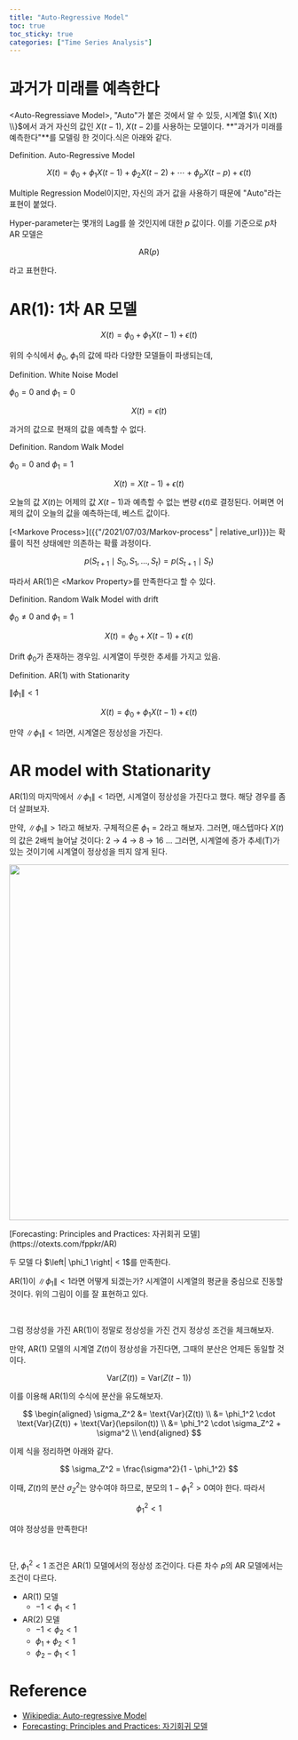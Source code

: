 ```yaml
---
title: "Auto-Regressive Model"
toc: true
toc_sticky: true
categories: ["Time Series Analysis"]
---
```


# 과거가 미래를 예측한다

\<Auto-Regressiave Model\>, "Auto"가 붙은 것에서 알 수 있듯, 시계열 $\\{ X(t) \\}$에서 과거 자신의 값인 $X(t-1)$, $X(t-2)$를 사용하는 모델이다. **"과거가 미래를 예측한다"**를 모델링 한 것이다.식은 아래와 같다.

<div class="definition" markdown="1">

<span class="statement-title">Definition.</span> Auto-Regressive Model<br>

$$
X(t) = \phi_0 + \phi_1 X(t-1) + \phi_2 X(t-2) + \cdots + \phi_p X(t-p) + \epsilon(t)
$$

</div>

Multiple Regression Model이지만, 자신의 과거 값을 사용하기 때문에 "Auto"라는 표현이 붙었다.

Hyper-parameter는 몇개의 Lag를 쓸 것인지에 대한 $p$ 값이다. 이를 기준으로 $p$차 AR 모델은

$$
\text{AR}(p)
$$

라고 표현한다.

# AR(1): 1차 AR 모델

$$
X(t) = \phi_0 + \phi_1 X(t-1) + \epsilon(t)
$$

위의 수식에서 $\phi_0$, $\phi_1$의 값에 따라 다양한 모델들이 파생되는데,

<div class="notice" markdown="1">

<span class="statement-title">Definition.</span> White Noise Model<br>

$\phi_0 = 0$ and $\phi_1 = 0$

$$
X(t) = \epsilon(t)
$$

과거의 값으로 현재의 값을 예측할 수 없다.

</div>

<div class="notice" markdown="1">

<span class="statement-title">Definition.</span> Random Walk Model<br>

$\phi_0 = 0$ and $\phi_1 = 1$

$$
X(t) = X(t-1) + \epsilon(t)
$$

오늘의 값 $X(t)$는 어제의 값 $X(t-1)$과 예측할 수 없는 변량 $\epsilon(t)$로 결정된다. 어쩌면 어제의 값이 오늘의 값을 예측하는데, 베스트 값이다.

[\<Markove Process\>]({{"/2021/07/03/Markov-process" | relative_url}})는 확률이 직전 상태에만 의존하는 확률 과정이다.

$$
p(S_{t+1} \mid S_0, S_1, \dots, S_t) = p(S_{t+1} \mid S_t)
$$

따라서 AR(1)은 \<Markov Property\>를 만족한다고 할 수 있다.

</div>

<div class="notice" markdown="1">

<span class="statement-title">Definition.</span> Random Walk Model with drift<br>

$\phi_0 \ne 0$ and $\phi_1 = 1$

$$
X(t) = \phi_0 + X(t-1) + \epsilon(t)
$$

Drift $\phi_0$가 존재하는 경우임. 시계열이 뚜렷한 추세를 가지고 있음.

</div>

<div class="notice" markdown="1">

<span class="statement-title">Definition.</span> AR(1) with Stationarity<br>

$\left\| \phi_1 \right\| < 1$

$$
X(t) = \phi_0 + \phi_1 X(t-1) + \epsilon(t)
$$

만약 $\left\| \phi_1 \right\| < 1$라면, 시계열은 정상성을 가진다.

</div>

# AR model with Stationarity

AR(1)의 마지막에서 $\left\| \phi_1 \right\| < 1$라면, 시계열이 정상성을 가진다고 했다. 해당 경우를 좀더 살펴보자.

만약, $\left\| \phi_1 \right\| > 1$라고 해보자. 구체적으론 $\phi_1 = 2$라고 해보자. 그러면, 매스텝마다 $X(t)$의 값은 2배씩 늘어날 것이다: 2 → 4 → 8 → 16 ... 그러면, 시계열에 증가 추세(T)가 있는 것이기에 시계열이 정상성을 띄지 않게 된다.

<div class="img-wrapper">
  <img src="https://otexts.com/fppkr/fpp_files/figure-html/arp-1.png" width="640px">
  <p markdown="1">
    [Forecasting: Principles and Practices: 자귀회귀 모델](https://otexts.com/fppkr/AR)
  </p>
  <p arkdown="1">
    두 모델 다 $\left| \phi_1 \right| < 1$를 만족한다.
  </p>
</div>

AR(1)이 $\left\| \phi_1 \right\| < 1$라면 어떻게 되겠는가? 시계열이 시계열의 평균을 중심으로 진동할 것이다. 위의 그림이 이를 잘 표현하고 있다.

<br/>

그럼 정상성을 가진 AR(1)이 정말로 정상성을 가진 건지 정상성 조건을 체크해보자.

만약, AR(1) 모델의 시계열 $Z(t)$이 정상성을 가진다면, 그때의 분산은 언제든 동일할 것이다.

$$
\text{Var}(Z(t)) = \text{Var}(Z(t-1))
$$

이를 이용해 AR(1)의 수식에 분산을 유도해보자.

$$
\begin{aligned}
  \sigma_Z^2
  &= \text{Var}(Z(t)) \\
  &= \phi_1^2 \cdot \text{Var}(Z(t)) + \text{Var}(\epsilon(t)) \\
  &= \phi_1^2 \cdot \sigma_Z^2 + \sigma^2 \\
\end{aligned}
$$

이제 식을 정리하면 아래와 같다.

$$
\sigma_Z^2 = \frac{\sigma^2}{1 - \phi_1^2}
$$

이때, $Z(t)$의 분산 $\sigma_Z^2$는 양수여야 하므로, 분모의 $1 - \phi_1^2 > 0$여야 한다. 따라서

$$
\phi_1^2 < 1
$$

여야 정상성을 만족한다!

<br/>

단, $\phi_1^2 < 1$ 조건은 AR(1) 모델에서의 정상성 조건이다. 다른 차수 $p$의 AR 모델에서는 조건이 다르다.

- AR(1) 모델
  - $-1 < \phi_1 < 1$
- AR(2) 모델
  - $-1 < \phi_2 < 1$
  - $\phi_1 + \phi_2 < 1$
  - $\phi_2 - \phi_1 < 1$

# Reference

- [Wikipedia: Auto-regressive Model](https://en.wikipedia.org/wiki/Autoregressive_model)
- [Forecasting: Principles and Practices: 자기회귀 모델](https://otexts.com/fppkr/AR)

